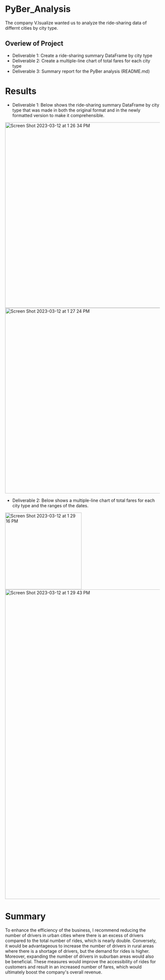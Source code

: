 # PyBer_Analysis

The company V.Isualize wanted us to analyze the ride-sharing data of differnt cities by city type. 

## Overiew of Project
* Deliverable 1: Create a ride-sharing summary DataFrame by city type
* Deliverable 2: Create a multiple-line chart of total fares for each city type
* Deliverable 3: Summary report for the PyBer analysis (README.md)

# Results
* Deliverable 1: Below shows the ride-sharing summary DataFrame by city type that was made in both the original format and in the newly formatted version to make it comprehensible.

<img width="601" alt="Screen Shot 2023-03-12 at 1 26 34 PM" src="https://user-images.githubusercontent.com/107570913/224561692-31b872fc-5c61-482f-a882-e2ce52e039fe.png">

<img width="601" alt="Screen Shot 2023-03-12 at 1 27 24 PM" src="https://user-images.githubusercontent.com/107570913/224561731-004a0153-e9af-410e-91ad-c999167e90cf.png">


* Deliverable 2: Below shows a multiple-line chart of total fares for each city type and the ranges of the dates.
<img width="249" alt="Screen Shot 2023-03-12 at 1 29 16 PM" src="https://user-images.githubusercontent.com/107570913/224561804-071114e9-1289-495b-857c-41c1e72d6bb9.png">

<img width="1003" alt="Screen Shot 2023-03-12 at 1 29 43 PM" src="https://user-images.githubusercontent.com/107570913/224561842-d565e681-9d56-4d79-9c78-6ea2d645bbd6.png">

# Summary
To enhance the efficiency of the business, I recommend reducing the number of drivers in urban cities where there is an excess of drivers compared to the total number of rides, which is nearly double. Conversely, it would be advantageous to increase the number of drivers in rural areas where there is a shortage of drivers, but the demand for rides is higher. Moreover, expanding the number of drivers in suburban areas would also be beneficial. These measures would improve the accessibility of rides for customers and result in an increased number of fares, which would ultimately boost the company's overall revenue.

